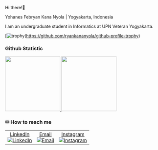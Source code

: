 Hi there!🙌

Yohanes Febryan Kana Nyola | Yogyakarta, Indonesia

I am an undergraduate student in Informatics at UPN Veteran Yogyakarta.

[![trophy]([https://github-profile-trophy.vercel.app/?username=ryankananyola&theme=onedark&no-bg=true&no-frame=true&column=3&rank=SECRET,SSS,SS,S,A,B,C])(https://github.com/ryankananyola/github-profile-trophy)

### Github Statistic
<p align="left">
<a href="https://github.com/ryankananyola">
  <img height="180em" src="https://github-readme-stats-eight-theta.vercel.app/api?username=ryankananyola&show_icons=true&theme=algolia&include_all_commits=true&count_private=true"/>
  <img height="180em" src="https://github-readme-stats-eight-theta.vercel.app/api/top-langs/?username=ryankananyola&layout=compact&langs_count=8&theme=algolia"/>
</a>
</p>

### ✉ How to reach me

<table style="border: none; border-collapse: collapse;">
  <tr>
    <td align="center" style="border: none;">
      <a href="https://www.linkedin.com/in/yohanesfebryan/">LinkedIn</a><br>
      <a href="https://www.linkedin.com/in/yohanesfebryan/">
        <img src="https://img.icons8.com/material-outlined/30/689d6a/linkedin.png" alt="LinkedIn"/>
      </a>
    </td>
    <td align="center" style="border: none;">
      <a href="mailto:kananyolaryan@gmail.com">Email</a><br>
      <a href="mailto:kananyolaryan@gmail.com">
        <img src="https://img.icons8.com/material-outlined/30/689d6a/email.png" alt="Email"/>
      </a>
    </td>
    <td align="center" style="border: none;">
      <a href="https://www.instagram.com/ryankananyola">Instagram</a><br>
      <a href="https://www.instagram.com/ryankananyola">
        <img src="https://img.icons8.com/material-outlined/30/689d6a/instagram.png" alt="Instagram"/>
      </a>
    </td>
  </tr>
</table>

<!---
ryankananyola/ryankananyola is a ✨ special ✨ repository because its `README.md` (this file) appears on your GitHub profile.
You can click the Preview link to take a look at your changes.
--->
